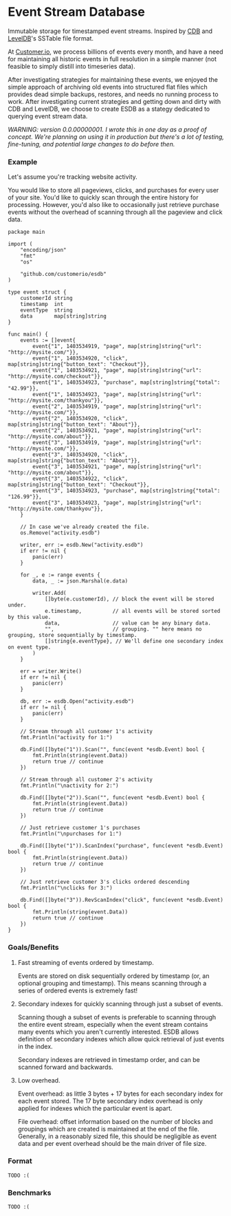 # Event Stream Database

Immutable storage for timestamped event streams. Inspired by [CDB](http://cr.yp.to/cdb.html) and [LevelDB](http://en.wikipedia.org/wiki/LevelDB)'s SSTable file format.

At [Customer.io](http://customer.io), we process billions of events every month, and have a need for maintaining all historic events in full resolution in a simple manner (not feasible to simply distill into timeseries data).

After investigating strategies for maintaining these events, we enjoyed the simple approach of archiving old events into structured flat files which provides dead simple backups, restores, and needs no running process to work.  After investigating current strategies and getting down and dirty with CDB and LevelDB, we choose to create ESDB as a stategy dedicated to querying event stream data.

*WARNING: version 0.0.00000001. I wrote this in one day as a proof of concept. We're planning on using it in production but there's a lot of testing, fine-tuning, and potential large changes to do before then.*

### Example

Let's assume you're tracking website activity.

You would like to store all pageviews, clicks, and purchases for every user of your site.  You'd like to quickly scan through the entire history for processing. However, you'd also like to occasionally just retrieve purchase events without the overhead of scanning through all the pageview and click data.

```
package main

import (
	"encoding/json"
	"fmt"
	"os"

	"github.com/customerio/esdb"
)

type event struct {
	customerId string
	timestamp  int
	eventType  string
	data       map[string]string
}

func main() {
	events := []event{
		event{"1", 1403534919, "page", map[string]string{"url": "http://mysite.com/"}},
		event{"1", 1403534920, "click", map[string]string{"button_text": "Checkout"}},
		event{"1", 1403534921, "page", map[string]string{"url": "http://mysite.com/checkout"}},
		event{"1", 1403534923, "purchase", map[string]string{"total": "42.99"}},
		event{"1", 1403534923, "page", map[string]string{"url": "http://mysite.com/thankyou"}},
		event{"2", 1403534919, "page", map[string]string{"url": "http://mysite.com/"}},
		event{"2", 1403534920, "click", map[string]string{"button_text": "About"}},
		event{"2", 1403534921, "page", map[string]string{"url": "http://mysite.com/about"}},
		event{"3", 1403534919, "page", map[string]string{"url": "http://mysite.com/"}},
		event{"3", 1403534920, "click", map[string]string{"button_text": "About"}},
		event{"3", 1403534921, "page", map[string]string{"url": "http://mysite.com/about"}},
		event{"3", 1403534922, "click", map[string]string{"button_text": "Checkout"}},
		event{"3", 1403534923, "purchase", map[string]string{"total": "126.99"}},
		event{"3", 1403534923, "page", map[string]string{"url": "http://mysite.com/thankyou"}},
	}

	// In case we've already created the file.
	os.Remove("activity.esdb")

	writer, err := esdb.New("activity.esdb")
	if err != nil {
		panic(err)
	}

	for _, e := range events {
		data, _ := json.Marshal(e.data)

		writer.Add(
			[]byte(e.customerId), // block the event will be stored under.
			e.timestamp,          // all events will be stored sorted by this value.
			data,                 // value can be any binary data.
			"",                   // grouping. "" here means no grouping, store sequentially by timestamp.
			[]string{e.eventType}, // We'll define one secondary index on event type.
		)
	}

	err = writer.Write()
	if err != nil {
		panic(err)
	}

	db, err := esdb.Open("activity.esdb")
	if err != nil {
		panic(err)
	}

	// Stream through all customer 1's activity
	fmt.Println("activity for 1:")

	db.Find([]byte("1")).Scan("", func(event *esdb.Event) bool {
		fmt.Println(string(event.Data))
		return true // continue
	})

	// Stream through all customer 2's activity
	fmt.Println("\nactivity for 2:")

	db.Find([]byte("2")).Scan("", func(event *esdb.Event) bool {
		fmt.Println(string(event.Data))
		return true // continue
	})

	// Just retrieve customer 1's purchases
	fmt.Println("\npurchases for 1:")

	db.Find([]byte("1")).ScanIndex("purchase", func(event *esdb.Event) bool {
		fmt.Println(string(event.Data))
		return true // continue
	})

	// Just retrieve customer 3's clicks ordered descending
	fmt.Println("\nclicks for 3:")

	db.Find([]byte("3")).RevScanIndex("click", func(event *esdb.Event) bool {
		fmt.Println(string(event.Data))
		return true // continue
	})
}
```

### Goals/Benefits

1. Fast streaming of events ordered by timestamp.

   Events are stored on disk sequentially ordered by timestamp (or, an optional grouping and timestamp). This means scanning through a series of ordered events is extremely fast!

2. Secondary indexes for quickly scanning through just a subset of events.

   Scanning though a subset of events is preferable to scanning through the entire event stream, especially when the event stream contains many events which you aren't currently interested. ESDB allows definition of secondary indexes which allow quick retrieval of just events in the index.
   
   Secondary indexes are retrieved in timestamp order, and can be scanned forward and backwards.
   
3. Low overhead.

   Event overhead: as little 3 bytes + 17 bytes for each secondary index for each event stored. The 17 byte secondary index overhead is only applied for indexes which the particular event is apart.
   
   File overhead: offset information based on the number of blocks and groupings which are created is maintained at the end of the file. Generally, in a reasonably sized file, this should be negligible as event data and per event overhead should be the main driver of file size.

### Format 

`TODO :(`

### Benchmarks

`TODO :(`
